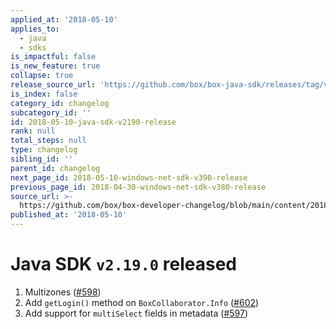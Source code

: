 ```yaml
---
applied_at: '2018-05-10'
applies_to:
  - java
  - sdks
is_impactful: false
is_new_feature: true
collapse: true
release_source_url: 'https://github.com/box/box-java-sdk/releases/tag/v2.19.0'
is_index: false
category_id: changelog
subcategory_id: ''
id: 2018-05-10-java-sdk-v2190-release
rank: null
total_steps: null
type: changelog
sibling_id: ''
parent_id: changelog
next_page_id: 2018-05-10-windows-net-sdk-v390-release
previous_page_id: 2018-04-30-windows-net-sdk-v380-release
source_url: >-
  https://github.com/box/box-developer-changelog/blob/main/content/2018/05-10-java-sdk-v2190-release.md
published_at: '2018-05-10'
---
```

# Java SDK `v2.19.0` released

1. Multizones ([#598](https://github.com/box/box-java-sdk/pull/598))
2. Add `getLogin()` method on `BoxCollaborator.Info` ([#602](https://github.com/box/box-java-sdk/pull/602))
3. Add support for `multiSelect` fields in metadata ([#597](https://github.com/box/box-java-sdk/pull/597))
